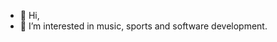 - 👋 Hi,
- 👀 I’m interested in music, sports and software development. 



<!---
Larry-lupa/Larry-lupa is a ✨ special ✨ repository because its `README.md` (this file) appears on your GitHub profile.
You can click the Preview link to take a look at your changes.
--->
